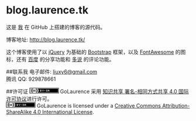 # blog.laurence.tk

这是 <a href="http://laurence6.github.io/aboutme.html">我</a> 在 GitHub 上搭建的博客的源代码。   

博客地址: <a href="http://blog.laurence.tk/">http://blog.laurence.tk/</a>   

这个博客使用了以 <a href="http://jquery.com/">jQuery</a> 为基础的 <a href="http://getbootstrap.com/">Bootstrap</a> 框架，以及 <a href="http://fortawesome.github.io/Font-Awesome/">FontAwesome</a> 的图标，还有 <a href="http://share.baidu.com/">百度</a> 的分享功能和 <a href="http://duoshuo.com/">多说</a> 的评论功能。   

##联系我
电子邮件: liuxy6@gmail.com   
腾讯 QQ: 929878661   

##许可证
<a rel="license" href="http://creativecommons.org/licenses/by-sa/4.0/" target="_blank"><img alt="知识共享许可协议" src="/images/ccbysa.png" /></a> <span xmlns:dct="http://purl.org/dc/terms/" href="http://purl.org/dc/dcmitype/Text" property="dct:title" rel="dct:type">GoLaurence</span> 采用 <a rel="license" href="http://creativecommons.org/licenses/by-sa/4.0/" target="_blank">知识共享 署名-相同方式共享 4.0 国际 许可协议</a>进行许可。   
<a rel="license" href="http://creativecommons.org/licenses/by-sa/4.0/" target="_blank"><img alt="Creative Commons License" src="/images/ccbysa.png" /></a> <span xmlns:dct="http://purl.org/dc/terms/" href="http://purl.org/dc/dcmitype/Text" property="dct:title" rel="dct:type">GoLaurence</span> is licensed under a <a rel="license" href="http://creativecommons.org/licenses/by-sa/4.0/" target="_blank">Creative Commons Attribution-ShareAlike 4.0 International License</a>.   
